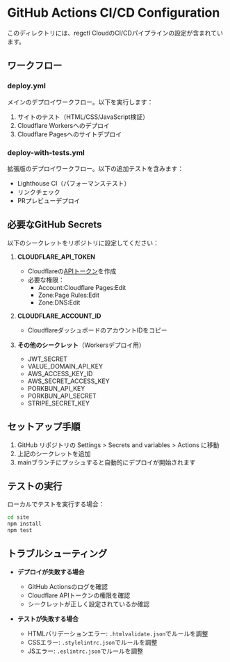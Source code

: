 # GitHub Actions CI/CD Configuration

このディレクトリには、regctl CloudのCI/CDパイプラインの設定が含まれています。

## ワークフロー

### deploy.yml
メインのデプロイワークフロー。以下を実行します：
1. サイトのテスト（HTML/CSS/JavaScript検証）
2. Cloudflare Workersへのデプロイ
3. Cloudflare Pagesへのサイトデプロイ

### deploy-with-tests.yml
拡張版のデプロイワークフロー。以下の追加テストを含みます：
- Lighthouse CI（パフォーマンステスト）
- リンクチェック
- PRプレビューデプロイ

## 必要なGitHub Secrets

以下のシークレットをリポジトリに設定してください：

1. **CLOUDFLARE_API_TOKEN**
   - Cloudflareの[APIトークン](https://dash.cloudflare.com/profile/api-tokens)を作成
   - 必要な権限：
     - Account:Cloudflare Pages:Edit
     - Zone:Page Rules:Edit
     - Zone:DNS:Edit

2. **CLOUDFLARE_ACCOUNT_ID**
   - CloudflareダッシュボードのアカウントIDをコピー

3. **その他のシークレット**（Workersデプロイ用）
   - JWT_SECRET
   - VALUE_DOMAIN_API_KEY
   - AWS_ACCESS_KEY_ID
   - AWS_SECRET_ACCESS_KEY
   - PORKBUN_API_KEY
   - PORKBUN_API_SECRET
   - STRIPE_SECRET_KEY

## セットアップ手順

1. GitHub リポジトリの Settings > Secrets and variables > Actions に移動
2. 上記のシークレットを追加
3. mainブランチにプッシュすると自動的にデプロイが開始されます

## テストの実行

ローカルでテストを実行する場合：

```bash
cd site
npm install
npm test
```

## トラブルシューティング

- **デプロイが失敗する場合**
  - GitHub Actionsのログを確認
  - Cloudflare APIトークンの権限を確認
  - シークレットが正しく設定されているか確認

- **テストが失敗する場合**
  - HTMLバリデーションエラー: `.htmlvalidate.json`でルールを調整
  - CSSエラー: `.stylelintrc.json`でルールを調整
  - JSエラー: `.eslintrc.json`でルールを調整
